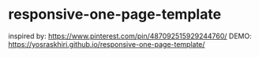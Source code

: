 # responsive-one-page-template
inspired by: https://www.pinterest.com/pin/487092515929244760/
DEMO: https://yosraskhiri.github.io/responsive-one-page-template/ 
